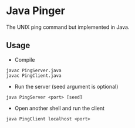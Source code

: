 # Java Pinger

The UNIX ping command but implemented in Java.

## Usage

- Compile

```
javac PingServer.java
javac PingClient.java
```

- Run the server (seed argument is optional)

```
java PingServer <port> [seed]
```

- Open another shell and run the client

```
java PingClient localhost <port>
```
